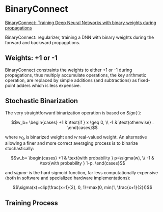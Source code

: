 # BinaryConnect
[BinaryConnect: Training Deep Neural Networks with binary weights during propagations](https://proceedings.neurips.cc/paper_files/paper/2015/file/3e15cc11f979ed25912dff5b0669f2cd-Paper.pdf)

BinaryConnect: regularizer, training a DNN with binary weights during the forward and backward propagations.

## Weights: +1 or -1
BinaryConnect constraints the weights to either +1 or -1 during propagations, thus multiply accumulate operations, the key arithmetic operation, are replaced by simple additions (and subtractions) as fixed-point adders which is less expensive.

## Stochastic Binarization
The very straightforward binarization operation is based on $Sign(\cdot)$:
```math
w_b=
\begin{cases}
+1 & \text{if } x \geq 0, \\
-1 & \text{otherwise} .
\end{cases}
```
where $w_b$ is binarized weight and $w$ real-valued weight. An alternative allowing a finer and more correct averaging process is to binarize stochastically:
```math
w_b=
\begin{cases}
+1 & \text{with probability } p=\sigma(w), \\
-1 & \text{with probability } 1-p.
\end{cases}
```
and $sigma{\cdot}$ is the hard sigmoid function, far less computationally expensive (both in software and specialized hardware implementations):
```math
\sigma(x)=clip(\frac{x+1}{2}, 0, 1)=max(0, min(1, \frac{x+1}{2}))
```

## Training Process






